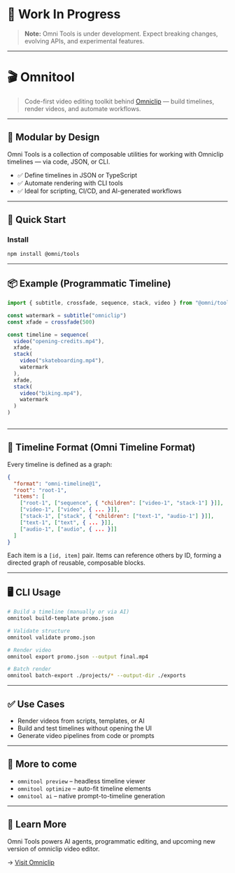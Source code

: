 
# 🚧 Work In Progress

> **Note:** Omni Tools is under development. Expect breaking changes, evolving APIs, and experimental features.

---

# 🎬 Omnitool

> Code-first video editing toolkit behind [Omniclip](https://omniclip.app) — build timelines, render videos, and automate workflows.

---

## 🧱 Modular by Design

Omni Tools is a collection of composable utilities for working with Omniclip timelines — via code, JSON, or CLI.

- ✅ Define timelines in JSON or TypeScript
- ✅ Automate rendering with CLI tools
- ✅ Ideal for scripting, CI/CD, and AI-generated workflows

---

## 🚀 Quick Start

### Install

```bash
npm install @omni/tools
```

---

## 📦 Example (Programmatic Timeline)

```ts
import { subtitle, crossfade, sequence, stack, video } from "@omni/tools"

const watermark = subtitle("omniclip")
const xfade = crossfade(500)

const timeline = sequence(
  video("opening-credits.mp4"),
  xfade,
  stack(
    video("skateboarding.mp4"),
    watermark
  ),
  xfade,
  stack(
    video("biking.mp4"),
    watermark
  )
)
	
```

---

## 🧩 Timeline Format (Omni Timeline Format)

Every timeline is defined as a graph:

```json
{
  "format": "omni-timeline@1",
  "root": "root-1",
  "items": [
    ["root-1", ["sequence", { "children": ["video-1", "stack-1"] }]],
    ["video-1", ["video", { ... }]],
    ["stack-1", ["stack", { "children": ["text-1", "audio-1"] }]],
    ["text-1", ["text", { ... }]],
    ["audio-1", ["audio", { ... }]]
  ]
}
```

Each item is a `[id, item]` pair. Items can reference others by ID, forming a directed graph of reusable, composable blocks.

---

## 🖥 CLI Usage

```bash
# Build a timeline (manually or via AI)
omnitool build-template promo.json

# Validate structure
omnitool validate promo.json

# Render video
omnitool export promo.json --output final.mp4

# Batch render
omnitool batch-export ./projects/* --output-dir ./exports
```

---

## ✅ Use Cases

- Render videos from scripts, templates, or AI
- Build and test timelines without opening the UI
- Generate video pipelines from code or prompts

---

## 📘 More to come

- `omnitool preview` – headless timeline viewer
- `omnitool optimize` – auto-fit timeline elements
- `omnitool ai` – native prompt-to-timeline generation

---

## 🧠 Learn More

Omni Tools powers AI agents, programmatic editing, and upcoming new version of omniclip video editor.

→ [Visit Omniclip](https://omniclip.app)
